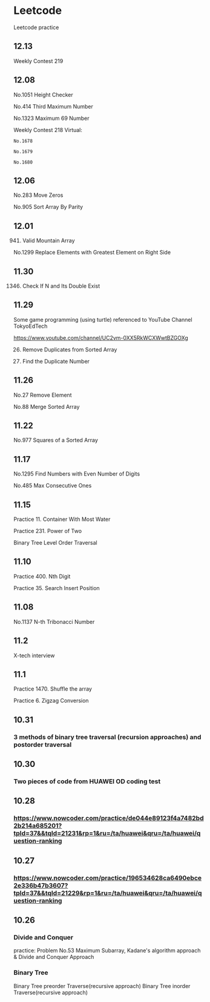 # Leetcode
Leetcode practice

## 12.13

Weekly Contest 219

## 12.08

No.1051 Height Checker

No.414 Third Maximum Number

No.1323 Maximum 69 Number

Weekly Contest 218 Virtual:

    No.1678
 
    No.1679
    
    No.1680

## 12.06

No.283 Move Zeros

No.905 Sort Array By Parity

## 12.01

941. Valid Mountain Array

No.1299 Replace Elements with Greatest Element on Right Side

## 11.30

1346. Check If N and Its Double Exist

## 11.29

Some game programming (using turtle) referenced to YouTube Channel TokyoEdTech

https://www.youtube.com/channel/UC2vm-0XX5RkWCXWwtBZGOXg

26. Remove Duplicates from Sorted Array

287. Find the Duplicate Number

## 11.26

No.27 Remove Element

No.88 Merge Sorted Array

## 11.22

No.977 Squares of a Sorted Array

## 11.17

No.1295 Find Numbers with Even Number of Digits

No.485 Max Consecutive Ones

## 11.15

Practice 11. Container With Most Water

Practice 231. Power of Two

Binary Tree Level Order Traversal

## 11.10

Practice 400. Nth Digit

Practice 35. Search Insert Position

## 11.08

No.1137 N-th Tribonacci Number

## 11.2

X-tech interview

## 11.1

Practice 1470. Shuffle the array

Practice 6. Zigzag Conversion

## 10.31

### 3 methods of binary tree traversal (recursion approaches) and postorder traversal

## 10.30

### Two pieces of code from HUAWEI OD coding test

## 10.28

### https://www.nowcoder.com/practice/de044e89123f4a7482bd2b214a685201?tpId=37&&tqId=21231&rp=1&ru=/ta/huawei&qru=/ta/huawei/question-ranking

## 10.27

### https://www.nowcoder.com/practice/196534628ca6490ebce2e336b47b3607?tpId=37&&tqId=21229&rp=1&ru=/ta/huawei&qru=/ta/huawei/question-ranking

## 10.26 

### Divide and Conquer
practice: Problem No.53 Maximum Subarray, Kadane's algorithm approach & Divide and Conquer Approach

### Binary Tree
Binary Tree preorder Traverse(recursive approach)
Binary Tree inorder Traverse(recursive approach)












